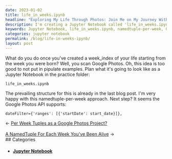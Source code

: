 ```yaml
---
date: 2023-01-02
title: life_in_weeks.ipynb
headline: "Exploring My Life Through Photos: Join Me on My Journey With life_in_weeks.ipynb!"
description: I'm creating a Jupyter Notebook called 'life_in_weeks.ipynb' that uses a namedtuple-per-week approach to explore my life through photos. Using the Google Photos API, I'm filtering images from Jan 02, 2023 and beyond. Come explore my life with me!
keywords: Jupyter Notebook, life_in_weeks.ipynb, namedtuple-per-week, Google Photos API, Jan 02, 2023, explore life, photos, filter images
categories: jupyter notebook
permalink: /blog/life-in-weeks-ipynb/
layout: post
---
```



What do you do once you've created a week_index of your life starting from the
week you were born? Well, you scan Google Photos. Oh, this idea is too good to
not put in pipulate examples. Plan what it's going to look like as a Jupyter
Notebook in the practice folder:

    life_in_weeks.ipynb

The prevailing structure for this is already in the last blog post. I'm very
happy with this namedtuple-per-week approach. Next step? It seems the Google
Photos API supports:

    dateFilter={'ranges': [{'startDate': start_date}]},


<div class="post-nav"><div class="post-nav-prev"><span class="arrow">&larr;&nbsp;</span><a href="/blog/per-week-tuples-as-a-google-photos-project/">Per Week Tuples as a Google Photos Project?</a></div> &nbsp; <div class="post-nav-next"><a href="/blog/a-namedtuple-for-each-week-you-ve-been-alive/">A NamedTuple For Each Week You've Been Alive</a><span class="arrow">&nbsp;&rarr;</span></div></div>
## Categories

<ul>
<li><h4><a href='/jupyter-notebook/'>Jupyter Notebook</a></h4></li></ul>